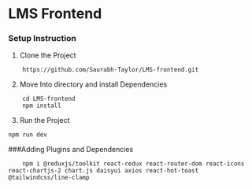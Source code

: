 # LMS Frontend

### Setup Instruction

1. Clone the Project
```
    https://github.com/Saurabh-Taylor/LMS-frontend.git
```
2. Move Into directory and install Dependencies
```
    cd LMS-frontend
    npm install
```
3. Run the Project
```
npm run dev
```

###Adding Plugins and Dependencies
```
    npm i @reduxjs/toolkit react-redux react-router-dom react-icons react-chartjs-2 chart.js daisyui axios react-hot-toast @tailwindcss/line-clamp
```